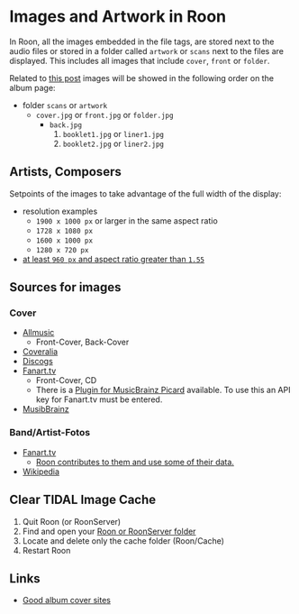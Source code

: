 # Images and Artwork in Roon

In Roon, all the images embedded in the file tags, are stored next to the audio files or stored in a folder called `artwork` or `scans` next to the files are displayed. This includes all images that include `cover`, `front` or `folder`.

Related to [this post](https://community.roonlabs.com/t/has-liner-notes/55822/7) images will be showed in the following order on the album page:

* folder `scans` or `artwork`
  * `cover.jpg` or `front.jpg` or `folder.jpg`
    * `back.jpg`
      1. `booklet1.jpg` or `liner1.jpg`
      2. `booklet2.jpg` or `liner2.jpg`

## Artists, Composers

Setpoints of the images to take advantage of the full width of the display:


* resolution examples
  * `1900 x 1000 px` or larger in the same aspect ratio
  * `1728 x 1080 px`
  * `1600 x 1000 px`
  * `1280 x 720 px`
* [at least `960 px` and aspect ratio greater than `1.55`](https://community.roonlabs.com/t/artist-images-size-and-scale-and-cropping-is-unpredictable/10018/7)

## Sources for images

### Cover
  * [Allmusic](https://www.allmusic.com/)
    * Front-Cover, Back-Cover
  * [Coveralia](https://www.coveralia.com/)
  * [Discogs](https://www.discogs.com/)
  * [Fanart.tv](https://fanart.tv/)
    * Front-Cover, CD
    * There is a [Plugin for MusicBrainz Picard]() available. To use this an API key for Fanart.tv must be entered.
  * [MusibBrainz](https://musicbrainz.org/)
### Band/Artist-Fotos
  * [Fanart.tv](https://fanart.tv/)
    * [Roon contributes to them and use some of their data.](https://community.roonlabs.com/t/a-database-of-artists-pictures/83593/13)
  * [Wikipedia](https://wikipedia.org/)
  
## Clear TIDAL Image Cache

1. Quit Roon (or RoonServer)
2. Find and open your [Roon or RoonServer folder](https://kb.roonlabs.com/Database_Location)
3. Locate and delete only the cache folder (Roon/Cache)
4. Restart Roon

## Links
* [Good album cover sites](https://community.roonlabs.com/t/good-album-cover-sites/127998)
